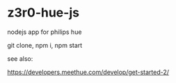 # z3r0-hue-js

nodejs app for philips hue

git clone, npm i, npm start

see also:

https://developers.meethue.com/develop/get-started-2/

